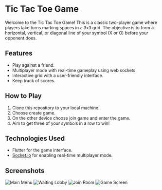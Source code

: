 # Tic Tac Toe Game

Welcome to the Tic Tac Toe Game! This is a classic two-player game where players take turns marking spaces in a 3x3 grid. The objective is to form a horizontal, vertical, or diagonal line of your symbol (X or O) before your opponent does.


## Features

- Play against a friend.
- Multiplayer mode with real-time gameplay using web sockets.
- Interactive grid with a user-friendly interface.
- Keep track of scores.

## How to Play

1. Clone this repository to your local machine.
2. Choose create game.
3. On the other device choose join game and enter the game.
4. Aim to get three of your symbols in a row to win!

## Technologies Used

- Flutter for the game interface.
- [Socket.io](https://socket.io/) for enabling real-time multiplayer mode.

## Screenshots

![Main Menu](https://github.com/Adnanali777/TicTacToe/blob/main/mockups/local.png?raw=true)
![Waiting Lobby](https://github.com/Adnanali777/TicTacToe/blob/main/mockups/Samsung%20waiting%20lobby.png)
![Join Room](https://github.com/Adnanali777/TicTacToe/blob/main/mockups/Samsung%20join%20room.png)
![Game Screen](https://github.com/Adnanali777/TicTacToe/blob/main/mockups/SamsungGameScreen.png)


